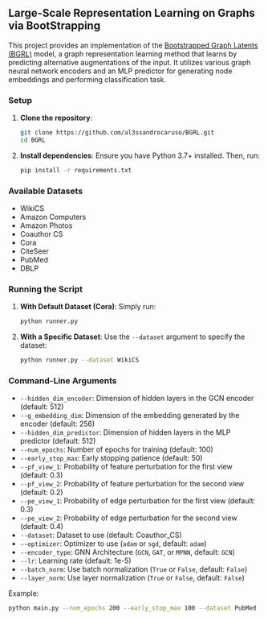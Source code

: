 ## Large-Scale Representation Learning on Graphs via BootStrapping

This project provides an implementation of the [Bootstrapped Graph Latents (BGRL)](https://arxiv.org/pdf/2102.06514) model, a graph representation learning method that learns by predicting alternative augmentations of the input. It utilizes various graph neural network encoders and an MLP predictor for generating node embeddings and performing classification task.
### Setup

1. **Clone the repository**:
    ```sh
    git clone https://github.com/al3ssandrocaruso/BGRL.git
    cd BGRL
    ```

2. **Install dependencies**:
    Ensure you have Python 3.7+ installed. Then, run:
    ```sh
    pip install -r requirements.txt
    ```

### Available Datasets

- WikiCS
- Amazon Computers
- Amazon Photos
- Coauthor CS
- Cora
- CiteSeer
- PubMed
- DBLP

### Running the Script

1. **With Default Dataset (Cora)**:
    Simply run:
    ```sh
    python runner.py
    ```

2. **With a Specific Dataset**:
    Use the `--dataset` argument to specify the dataset:
    ```sh
    python runner.py --dataset WikiCS
    ```

### Command-Line Arguments

- `--hidden_dim_encoder`: Dimension of hidden layers in the GCN encoder (default: 512)
- `--g_embedding_dim`: Dimension of the embedding generated by the encoder (default: 256)
- `--hidden_dim_predictor`: Dimension of hidden layers in the MLP predictor (default: 512)
- `--num_epochs`: Number of epochs for training (default: 100)
- `--early_stop_max`: Early stopping patience (default: 50)
- `--pf_view_1`: Probability of feature perturbation for the first view (default: 0.3)
- `--pf_view_2`: Probability of feature perturbation for the second view (default: 0.2)
- `--pe_view_1`: Probability of edge perturbation for the first view (default: 0.3)
- `--pe_view_2`: Probability of edge perturbation for the second view (default: 0.4)
- `--dataset`: Dataset to use (default: Coauthor_CS)
- `--optimizer`: Optimizer to use (`adam` or `sgd`, default: `adam`)
- `--encoder_type`: GNN Architecture (`GCN`, `GAT`, or `MPNN`, default: `GCN`)
- `--lr`: Learning rate (default: 1e-5)
- `--batch_norm`: Use batch normalization (`True` or `False`, default: `False`)
- `--layer_norm`: Use layer normalization (`True` or `False`, default: `False`)

Example:
```sh
python main.py --num_epochs 200 --early_stop_max 100 --dataset PubMed
